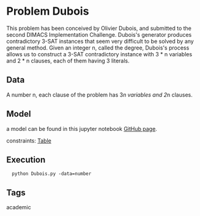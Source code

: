 # Problem Dubois

This problem has been conceived by Olivier Dubois, and submitted to the second DIMACS Implementation Challenge.
Dubois's generator produces contradictory 3-SAT instances that seem very difficult to be solved by any general method.
Given an integer n, called the degree, Dubois's process allows us to construct a 3-SAT contradictory instance with 3 * n variables and 2 * n clauses,
each of them having 3 literals.

## Data
  A number n, each clause of the problem has 3*n variables and 2*n clauses.

## Model
  a model can be found in this jupyter notebook [GitHub page](https://github.com/xcsp3team/pycsp3/blob/master/problems/csp/academic/Dubois.py).

  constraints: [Table](http://pycsp.org/documentation/constraints/Table)

## Execution
```
  python Dubois.py -data=number
```

## Tags
  academic
